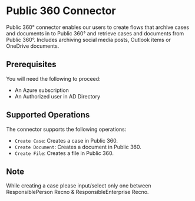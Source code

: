 # Public 360 Connector

Public 360° connector enables our users to create flows that archive cases and documents in to Public 360° and retrieve cases and documents from Public 360°. Includes archiving social media posts, Outlook items or OneDrive documents. 

## Prerequisites

You will need the following to proceed:
* An Azure subscription
* An Authorized user in AD Directory

## Supported Operations

The connector supports the following operations:
* `Create Case`: Creates a case in Public 360.
* `Create Document`: Creates a document in Public 360.
* `Create File`: Creates a file in Public 360.

## Note
While creating a case please input/select only one between ResponsiblePerson Recno & ResponsibleEnterprise Recno.